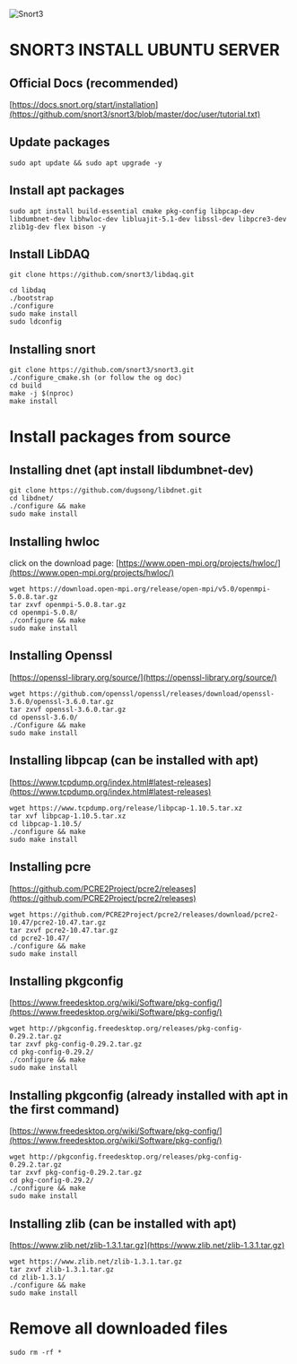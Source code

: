 ![Snort3](https://www.snort.org/assets/Snort_fulllogo.png)

# SNORT3 INSTALL UBUNTU SERVER

## Official Docs (recommended)
[https://docs.snort.org/start/installation](https://github.com/snort3/snort3/blob/master/doc/user/tutorial.txt)

## Update packages

```
sudo apt update && sudo apt upgrade -y
```

## Install apt packages

```
sudo apt install build-essential cmake pkg-config libpcap-dev libdumbnet-dev libhwloc-dev libluajit-5.1-dev libssl-dev libpcre3-dev zlib1g-dev flex bison -y
```

## Install LibDAQ

```
git clone https://github.com/snort3/libdaq.git

cd libdaq
./bootstrap
./configure
sudo make install
sudo ldconfig
```

## Installing snort

```
git clone https://github.com/snort3/snort3.git
./configure_cmake.sh (or follow the og doc)
cd build
make -j $(nproc)
make install
```


# Install packages from source


## Installing dnet (apt install libdumbnet-dev)

```
git clone https://github.com/dugsong/libdnet.git
cd libdnet/
./configure && make
sudo make install
```

## Installing hwloc 

click on the download page: [https://www.open-mpi.org/projects/hwloc/](https://www.open-mpi.org/projects/hwloc/)
```
wget https://download.open-mpi.org/release/open-mpi/v5.0/openmpi-5.0.8.tar.gz
tar zxvf openmpi-5.0.8.tar.gz
cd openmpi-5.0.8/
./configure && make
sudo make install
```

## Installing Openssl

[https://openssl-library.org/source/](https://openssl-library.org/source/)

```
wget https://github.com/openssl/openssl/releases/download/openssl-3.6.0/openssl-3.6.0.tar.gz
tar zxvf openssl-3.6.0.tar.gz
cd openssl-3.6.0/
./Configure && make
sudo make install
```

## Installing libpcap (can be installed with apt)

[https://www.tcpdump.org/index.html#latest-releases](https://www.tcpdump.org/index.html#latest-releases)

```
wget https://www.tcpdump.org/release/libpcap-1.10.5.tar.xz
tar xvf libpcap-1.10.5.tar.xz
cd libpcap-1.10.5/
./configure && make
sudo make install
```

## Installing pcre

[https://github.com/PCRE2Project/pcre2/releases](https://github.com/PCRE2Project/pcre2/releases)

```
wget https://github.com/PCRE2Project/pcre2/releases/download/pcre2-10.47/pcre2-10.47.tar.gz
tar zxvf pcre2-10.47.tar.gz
cd pcre2-10.47/
./configure && make
sudo make install
```

## Installing pkgconfig

[https://www.freedesktop.org/wiki/Software/pkg-config/](https://www.freedesktop.org/wiki/Software/pkg-config/)

```
wget http://pkgconfig.freedesktop.org/releases/pkg-config-0.29.2.tar.gz
tar zxvf pkg-config-0.29.2.tar.gz
cd pkg-config-0.29.2/
./configure && make
sudo make install
```


## Installing pkgconfig (already installed with apt in the first command)

[https://www.freedesktop.org/wiki/Software/pkg-config/](https://www.freedesktop.org/wiki/Software/pkg-config/)

```
wget http://pkgconfig.freedesktop.org/releases/pkg-config-0.29.2.tar.gz
tar zxvf pkg-config-0.29.2.tar.gz
cd pkg-config-0.29.2/
./configure && make
sudo make install
```

## Installing zlib (can be installed with apt)
[https://www.zlib.net/zlib-1.3.1.tar.gz](https://www.zlib.net/zlib-1.3.1.tar.gz)

```
wget https://www.zlib.net/zlib-1.3.1.tar.gz
tar zxvf zlib-1.3.1.tar.gz
cd zlib-1.3.1/
./configure && make
sudo make install
```

# Remove all downloaded files

```
sudo rm -rf *
```




